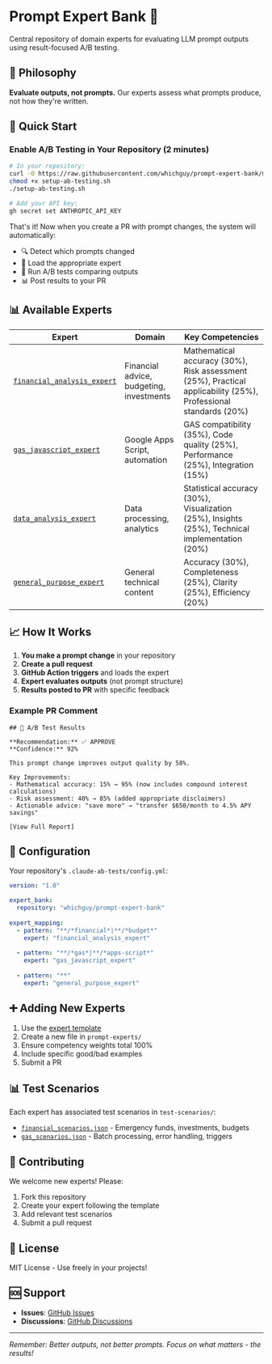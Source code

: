 # Prompt Expert Bank 🏦

Central repository of domain experts for evaluating LLM prompt outputs using result-focused A/B testing.

## 🎯 Philosophy

**Evaluate outputs, not prompts.** Our experts assess what prompts produce, not how they're written.

## 🚀 Quick Start

### Enable A/B Testing in Your Repository (2 minutes)

```bash
# In your repository:
curl -O https://raw.githubusercontent.com/whichguy/prompt-expert-bank/main/setup-ab-testing.sh
chmod +x setup-ab-testing.sh
./setup-ab-testing.sh

# Add your API key:
gh secret set ANTHROPIC_API_KEY
```

That's it! Now when you create a PR with prompt changes, the system will automatically:
- 🔍 Detect which prompts changed
- 🧠 Load the appropriate expert
- 🧪 Run A/B tests comparing outputs
- 📊 Post results to your PR

## 📊 Available Experts

| Expert | Domain | Key Competencies |
|--------|--------|------------------|
| [`financial_analysis_expert`](prompt-experts/financial_analysis_expert.md) | Financial advice, budgeting, investments | Mathematical accuracy (30%), Risk assessment (25%), Practical applicability (25%), Professional standards (20%) |
| [`gas_javascript_expert`](prompt-experts/gas_javascript_expert.md) | Google Apps Script, automation | GAS compatibility (35%), Code quality (25%), Performance (25%), Integration (15%) |
| [`data_analysis_expert`](prompt-experts/data_analysis_expert.md) | Data processing, analytics | Statistical accuracy (30%), Visualization (25%), Insights (25%), Technical implementation (20%) |
| [`general_purpose_expert`](prompt-experts/general_purpose_expert.md) | General technical content | Accuracy (30%), Completeness (25%), Clarity (25%), Efficiency (20%) |

## 📈 How It Works

1. **You make a prompt change** in your repository
2. **Create a pull request** 
3. **GitHub Action triggers** and loads the expert
4. **Expert evaluates outputs** (not prompt structure)
5. **Results posted to PR** with specific feedback

### Example PR Comment

```
## 🧪 A/B Test Results

**Recommendation:** ✅ APPROVE
**Confidence:** 92%

This prompt change improves output quality by 58%.

Key Improvements:
- Mathematical accuracy: 15% → 95% (now includes compound interest calculations)
- Risk assessment: 40% → 85% (added appropriate disclaimers)
- Actionable advice: "save more" → "transfer $650/month to 4.5% APY savings"

[View Full Report]
```

## 🔧 Configuration

Your repository's `.claude-ab-tests/config.yml`:

```yaml
version: "1.0"

expert_bank:
  repository: "whichguy/prompt-expert-bank"
  
expert_mapping:
  - pattern: "**/*financial*|**/*budget*"
    expert: "financial_analysis_expert"
    
  - pattern: "**/*gas*|**/*apps-script*"
    expert: "gas_javascript_expert"
    
  - pattern: "**"
    expert: "general_purpose_expert"
```

## ➕ Adding New Experts

1. Use the [expert template](expert-templates/expert_template.md)
2. Create a new file in `prompt-experts/`
3. Ensure competency weights total 100%
4. Include specific good/bad examples
5. Submit a PR

## 📊 Test Scenarios

Each expert has associated test scenarios in `test-scenarios/`:
- [`financial_scenarios.json`](test-scenarios/financial_scenarios.json) - Emergency funds, investments, budgets
- [`gas_scenarios.json`](test-scenarios/gas_scenarios.json) - Batch processing, error handling, triggers

## 🤝 Contributing

We welcome new experts! Please:
1. Fork this repository
2. Create your expert following the template
3. Add relevant test scenarios
4. Submit a pull request

## 📝 License

MIT License - Use freely in your projects!

## 🆘 Support

- **Issues**: [GitHub Issues](https://github.com/whichguy/prompt-expert-bank/issues)
- **Discussions**: [GitHub Discussions](https://github.com/whichguy/prompt-expert-bank/discussions)

---

*Remember: Better outputs, not better prompts. Focus on what matters - the results!*
